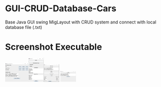 # GUI-CRUD-Database-Cars
Base Java GUI swing MigLayout with CRUD system and connect with local database file (.txt)

# Screenshot Executable
<img src="main-app.png" width="15%"><img src="add-app.png" width="10%"><img src="edit-app.png" width="10%">
<img src="delete-app.png" width="10%">
